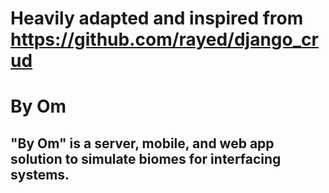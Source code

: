 Heavily adapted and inspired from https://github.com/rayed/django_crud
=======
# By Om
"By Om" is a server, mobile, and web app solution to simulate biomes for interfacing systems.
-----






